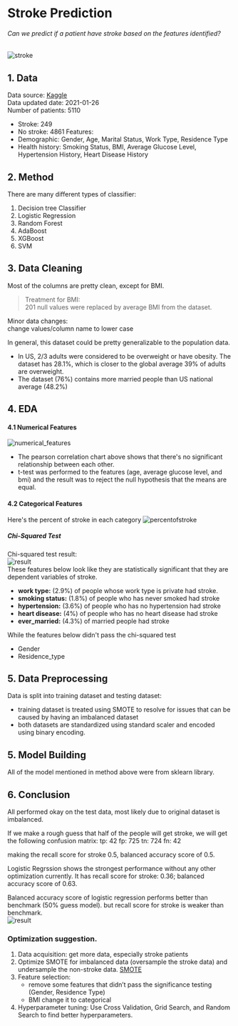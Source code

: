 # Stroke Prediction
###### Can we predict if a patient have stroke based on the features identified?
![stroke](/img/stroke.jpg)
## 1. Data
Data source: [Kaggle](https://www.kaggle.com/fedesoriano/stroke-prediction-dataset) <br>
Data updated date: 2021-01-26 <br>
Number of patients: 5110
* Stroke: 249
* No stroke: 4861
Features:
* Demographic: Gender, Age, Marital Status, Work Type, Residence Type
* Health history: Smoking Status, BMI, Average Glucose Level, Hypertension History, Heart Disease History

## 2. Method
There are many different types of classifier:
1. Decision tree Classifier
2. Logistic Regression
3. Random Forest
4. AdaBoost
5. XGBoost
6. SVM

## 3. Data Cleaning

Most of the columns are pretty clean, except for BMI.
> Treatment for BMI:<br>201 null values were replaced by average BMI from the dataset.

Minor data changes: <br>change values/column name to lower case

In general, this dataset could be pretty generalizable to the population data.
* In US, 2/3 adults were considered to be overweight or have obesity. The dataset has 28.1%, which is closer to the global average 39% of adults are overweight.
* The dataset (76%) contains more married people than US national average (48.2%)

## 4. EDA
#### 4.1 Numerical Features
![numerical_features](/img/numerical_features.png)
* The pearson correlation chart above shows that there's no significant relationship between each other.
* t-test was performed to the features (age, average glucose level, and bmi) and the result was to reject the null hypothesis that the means are equal.

#### 4.2 Categorical Features
Here's the percent of stroke in each category
![percentofstroke](/img/percentofstroke_features.png)
##### Chi-Squared Test
Chi-squared test result:<br>
![result](/img/chi2test.png)<br>
These features below look like they are statistically significant that they are dependent variables of stroke.
* **work type:** (2.9%) of people whose work type is private had stroke.
* **smoking status:** (1.8%) of people who has never smoked had stroke
* **hypertension:** (3.6%) of people who has no hypertension had stroke
* **heart disease:** (4%) of people who has no heart disease had stroke
* **ever_married:** (4.3%) of married people had stroke

While the features below didn't pass the chi-squared test
* Gender
* Residence_type


## 5. Data Preprocessing
Data is split into training dataset and testing dataset:
* training dataset is treated using SMOTE to resolve for issues that can be caused by having an imbalanced dataset
* both datasets are standardized using standard scaler and encoded using binary encoding.

## 5. Model Building
All of the model mentioned in method above were from sklearn library.

## 6. Conclusion
All performed okay on the test data, most likely due to original dataset is imbalanced.

If we make a rough guess that half of the people will get stroke, we will get the following confusion matrix:
tp: 42
fp: 725
tn: 724
fn: 42

making the recall score for stroke 0.5, balanced accuracy score of 0.5.

Logistic Regrssion shows the strongest performance without any other optimization currently. It has recall score for stroke: 0.36; balanced accuracy score of 0.63.

Balanced accuracy score of logistic regression performs better than benchmark (50% guess model). but recall score for stroke is weaker than benchmark.<br>
![result](/img/modelresult.png)<br>

### Optimization suggestion.

1. Data acquisition: get more data, especially stroke patients
2. Optimize SMOTE for imbalanced data (oversample the stroke data) and undersample the non-stroke data. [SMOTE](https://machinelearningmastery.com/smote-oversampling-for-imbalanced-classification/)
3. Feature selection:
    * remove some features that didn’t pass the significance testing (Gender, Residence Type)
    * BMI change it to categorical
4. Hyperparameter tuning: Use Cross Validation, Grid Search, and Random Search to find better hyperparameters.

